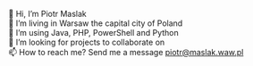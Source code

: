 👋 Hi, I’m Piotr Maslak  
👀 I’m living in Warsaw the capital city of Poland  
🌱 I’m using Java, PHP, PowerShell and Python  
💞️ I’m looking for projects to collaborate on  
📫 How to reach me? Send me a message piotr@maslak.waw.pl  

<!---
piotr-maslak/piotr-maslak is a ✨ special ✨ repository because its `README.md` (this file) appears on your GitHub profile.
You can click the Preview link to take a look at your changes.
--->
